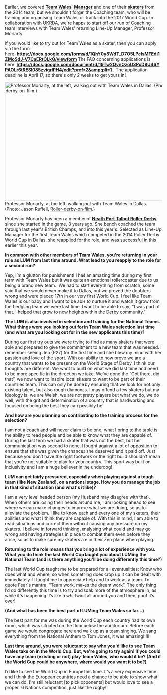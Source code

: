 <html><body><p>Earlier, we covered <strong><a href="https://www.facebook.com/teamwalesrollerderby/">Team Wales</a></strong>' <strong><a href="https://www.scottishrollerderbyblog.com/posts/2016/03/24/team-wales-manager-dorkmistress/">Manager</a></strong> and one of their <strong><a href="https://www.scottishrollerderbyblog.com/posts/2016/03/28/team-wales-skater-buccaneer-betty-fear/">skaters</a></strong> from the 2014 team, but we shouldn't forget the Coaching team, who will be training and organising Team Wales on track into the 2017 World Cup. In collaboration with <a href="http://ukrda.org.uk">UKRDA</a>, we're happy to start off our run of Coaching team interviews with Team Wales' returning Line-Up Manager, Professor Moriarty.

If you would like to try out for Team Wales as a skater, then you can apply via the form here: <strong><a href="https://docs.google.com/forms/d/1QhY0y8WdT_D7O5LPclsMFEdi1ZMoSdJ-V7CaERtOLkQ/viewform">https://docs.google.com/forms/d/1QhY0y8WdT_D7O5LPclsMFEdi1ZMoSdJ-V7CaERtOLkQ/viewform</a> </strong>The FAQ concerning applications is here:<strong> <a href="https://docs.google.com/document/d/19Tw2QvnOzoU3PcD9U4SYPAOLr6tRESI085zvigrlPH4/edit?pref=2&amp;pli=1">https://docs.google.com/document/d/19Tw2QvnOzoU3PcD9U4SYPAOLr6tRESI085zvigrlPH4/edit?pref=2&amp;pli=1</a></strong> . The application deadline is April 17, so there's only 2 weeks to get yours in!

<a href="https://www.scottishrollerderbyblog.com/2016/04/03/team-wales-line-up-manager-professor-moriarty/10858600_885961641434940_5869953106835376334_n/#main" rel="attachment wp-att-6918"><img class="size-full wp-image-6918" src="/2016/04/10858600_885961641434940_5869953106835376334_n.jpg" alt="Professor Moriarty, at the left, walking out with Team Wales in Dallas. (Photo: Jason Ruffell, Roller-derby-on-film.)" width="700" height="382"></a> Professor Moriarty, at the left, walking out with Team Wales in Dallas. (Photo: Jason Ruffell, <a href="http://www.roller-derby-on-film.co.uk/">Roller-derby-on-film</a>.)

Professor Moriarty has been a member of <strong><a href="https://www.facebook.com/NPTRD">Neath Port Talbot Roller Derby</a></strong> since she started in the game, 3 years ago. She bench coached the team through last year's British Champs, and into this year's. Selected as Line-Up Manager for the first Team Wales which competed in the 2014 Roller Derby World Cup in Dallas, she reapplied for the role, and was successful in this earlier this year.

<strong>In common with other members of Team Wales, you're returning in your role as LUM from last time around. What lead to you reapply to the role for a second run?</strong>

Yep, I’m a glutton for punishment! I had an amazing time during my first term with Team Wales but it was quite an emotional rollercoaster due to us being a brand new team.  We had to start everything from scratch; some said that we would never make it to Dallas, but we proved the doubters wrong and were placed 17th in our very first World Cup. I feel like Team Wales is our baby and I want to be able to nurture it and watch it grow from the fledgling team we were last time. I want to be able to say; "I was part of that. I helped that grow to new heights within the Derby community."

<strong>The LUM is also involved in selection and training for the National Teams. What things were you looking out for in Team Wales selection last time (and what are you looking out for in the new applicants this time)?</strong>

During our first try outs we were trying to find as many skaters that were able and prepared to give the commitment to a new team that was needed. I remember seeing Jen (R27) for the first time and she blew my mind with her passion and love of the sport.
With our ability to now prove we are a country that wants to be present on the World Stage of Derby, I think our thoughts are different. We want to build on what we did last time and need to be more specific in the direction we take. We’ve done the “Got there, did that”, we now want to inspire local skaters to want to be part of their countries team. This can only be done by ensuring that we look for not only existing talent, but also rough diamonds.
I may offend a few skaters but my ideology is: we are Welsh, we are not pretty players but what we do, we do well, with the grit and determination of a country that is hardworking and focused on being the best they can possibly be!

<strong>And how are you planning on contributing to the training process for the selection?</strong>

I am not a coach and will never claim to be one; what I bring to the table is the ability to read people and be able to know what they are capable of. During the last term we had a skater that was not the best, but her communication was second to none. I fought against a lot of opposition to ensure that she was given the chances she deserved and it paid off. Just because you don’t have the right footwork or the right build shouldn’t mean that you’re not suitable to play for your country. This sport was built on inclusivity and I am a huge believer in the underdog!

<strong>LUM can get fairly pressured, especially when playing against a tough team (like New Zealand), on a national stage. How you do manage the job in that kind of situation (and what's it like)?</strong>

I am a very level headed person (my Husband may disagree with that). When others are losing their heads around me, I am looking ahead to see where we can make changes to improve what we are doing, so as to alleviate the problem. I like to know each and every one of my skaters, their abilities and what I think they are capable of. With this in mind, I am able to read situations and correct them without causing any pressure on my skaters. I believe in forward thinking, analysing what could and may go wrong and having strategies in place to combat them even before they arise, so as to make sure my skaters are in their Zen place when playing.

<strong>Returning to the role means that you bring a lot of experience with you. What you do think the last World Cup taught you about LUMing the National Team (and is there anything you'll be doing differently this time?)</strong>

The last World Cup taught me to be prepared for all eventualities: Know who does what and where, so when something does crop up it can be dealt with immediately. It taught me to appreciate help and to work as a team. To quote Fear's mantra, “Team work, makes the dream work”. The only thing I’d do differently this time is to try and soak more of the atmosphere in, as while it's happening it’s like a whirlwind all around you and then, poof it’s over!

<strong>(And what has been the best part of LUMing Team Wales so far…)</strong>

The best part for me was during the World Cup each country had its own room, which was situated on the floor below the auditorium. Before each game we would congregate here and walk up as a team singing. We sang everything from the National Anthem to Tom Jones, it was amazing!!!!!!

<strong>Last time around, you were reluctant to say who you'd like to see Team Wales take on in the World Cup. But, we're going to try again! If you could have any team (existing or not) play Team Wales, who would it be? (And if the World Cup could be anywhere, where would you want it to be?)</strong>

I’d like to see the World Cup in Europe this time. It’s a very expensive time and I think the European countries need a chance to be able to show what we can do. I'm still reluctant [to pick opponents] but would love to see a proper  6 Nations competition, just like the rugby!!</p></body></html>
